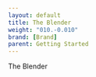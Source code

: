 ```yaml
---
layout: default
title: The Blender
weight: "010.-0.010"
brand: [Brand]
parent: Getting Started
---
```


The Blender